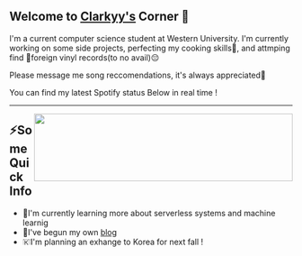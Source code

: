 <h2>Welcome to <a href="https://clarkyy.ca">Clarkyy's</a> Corner 👋</h2>

<p>I'm a current computer science student at Western University. I'm currently working on some side projects, perfecting my cooking skills🥑, and attmping find 💽foreign vinyl records(to no avail)😔</p>

<p>Please message me song reccomendations, it's always appreciated🤩</p>
<p>You can find my latest Spotify status Below in real time !</p>


---


<img align="right" src="https://spotify-now-playing-svg-git-main-inuayasha.vercel.app/api" width="460" height="120">

<h2>⚡️Some Quick Info</h2>

<ul>
    <li>
        💽I'm currently learning more about serverless systems and machine learnig
    </li>
    <li>
        📝I've begun my own <a href="clarkyy.ca/blog">blog</a>
    </li>
    <li>
        <img src="https://upload.wikimedia.org/wikipedia/commons/thumb/0/09/Flag_of_South_Korea.svg/255px-Flag_of_South_Korea.svg.png" alt="🇰🇷" height="14">I'm planning an exhange to Korea for next fall ! 
    </li>
</ul>

<!-- 
<h2>Here's some tech I use</h2>
<img src="https://raw.githubusercontent.com/devicons/devicon/master/icons/react/react-original-wordmark.svg" alt="react" width="25" height="25" />
<img src="https://raw.githubusercontent.com/devicons/devicon/master/icons/css3/css3-original-wordmark.svg" alt="css3" width="25" height="25" />
<img src="https://raw.githubusercontent.com/devicons/devicon/master/icons/javascript/javascript-original.svg" alt="javascript" width="25" height="25" />
<img src="https://raw.githubusercontent.com/devicons/devicon/master/icons/typescript/typescript-original.svg" alt="typescript" width="25" height="25" />
<img src="https://raw.githubusercontent.com/devicons/devicon/master/icons/mysql/mysql-original-wordmark.svg" alt="mysql" width="25" height="25" />
<img src="https://raw.githubusercontent.com/devicons/devicon/master/icons/nodejs/nodejs-original-wordmark.svg" alt="nodejs" width="25" height="25" />
<img src="https://raw.githubusercontent.com/devicons/devicon/master/icons/python/python-original-wordmark.svg" alt="python" width="25" height="25" />
<img src="https://raw.githubusercontent.com/devicons/devicon/master/icons/nginx/nginx-original.svg" alt="nginx" width="25" height="25" />
<img src="https://raw.githubusercontent.com/github/explore/80688e429a7d4ef2fca1e82350fe8e3517d3494d/topics/aws/aws.png" alt="aws" width="25" height="25" />
<img src="https://www.vectorlogo.zone/logos/google_cloud/google_cloud-icon.svg" alt="gcp" width="25" height="25" />
<img src="https://raw.githubusercontent.com/devicons/devicon/master/icons/docker/docker-original.svg" alt="Docker" width="25" height="25" /> -->
